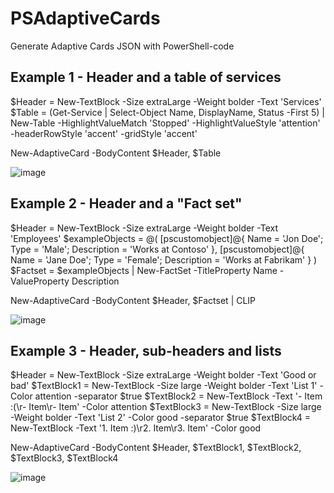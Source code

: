 # PSAdaptiveCards
Generate Adaptive Cards JSON with PowerShell-code

## Example 1 - Header and a table of services
$Header = New-TextBlock -Size extraLarge -Weight bolder -Text 'Services'
$Table = (Get-Service | Select-Object Name, DisplayName, Status -First 5) | New-Table -HighlightValueMatch 'Stopped' -HighlightValueStyle 'attention' -headerRowStyle 'accent' -gridStyle 'accent'

New-AdaptiveCard -BodyContent $Header, $Table

![image](https://github.com/user-attachments/assets/974bc543-54f9-4cee-b840-4f0ff5265e3f)


## Example 2 - Header and a "Fact set"
$Header = New-TextBlock -Size extraLarge -Weight bolder -Text 'Employees'
$exampleObjects = @(
    [pscustomobject]@{ Name = 'Jon Doe'; Type = 'Male'; Description = 'Works at Contoso' },
    [pscustomobject]@{ Name = 'Jane Doe'; Type = 'Female'; Description = 'Works at Fabrikam' }
)
$Factset = $exampleObjects | New-FactSet -TitleProperty Name -ValueProperty Description

New-AdaptiveCard -BodyContent $Header, $Factset | CLIP

![image](https://github.com/user-attachments/assets/3597efea-246f-4bd4-820b-5dd1c10d34b3)


## Example 3 - Header, sub-headers and lists
$Header = New-TextBlock -Size extraLarge -Weight bolder -Text 'Good or bad'
$TextBlock1 = New-TextBlock -Size large -Weight bolder -Text 'List 1' -Color attention -separator $true
$TextBlock2 = New-TextBlock -Text '- Item :(\r- Item\r- Item' -Color attention
$TextBlock3 = New-TextBlock -Size large -Weight bolder -Text 'List 2' -Color good -separator $true
$TextBlock4 = New-TextBlock -Text '1. Item :)\r2. Item\r3. Item' -Color good 

New-AdaptiveCard -BodyContent $Header, $TextBlock1, $TextBlock2, $TextBlock3, $TextBlock4

![image](https://github.com/user-attachments/assets/7dd8cf6c-d1f0-4113-bfa6-a6d35d7e48fd)

